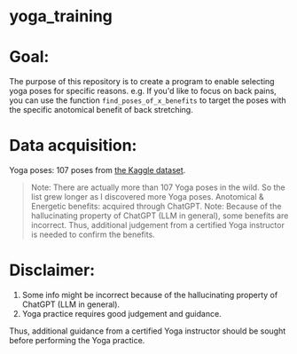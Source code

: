 # yoga_training

# Goal:
The purpose of this repository is to create a program to enable selecting yoga poses for specific reasons. e.g. If you'd like to focus on back pains, you can use the function `find_poses_of_x_benefits` to target the poses with the specific anotomical benefit of back stretching.

# Data acquisition:
Yoga poses: 107 poses from [the Kaggle dataset](https://www.kaggle.com/datasets/arrowe/yoga-poses-dataset-107).
> Note: There are actually more than 107 Yoga poses in the wild. So the list grew longer as I discovered more Yoga poses.
Anotomical & Energetic benefits: acquired through ChatGPT.
> Note: Because of the hallucinating property of ChatGPT (LLM in general), some benefits are incorrect. Thus, additional judgement from a certified Yoga instructor is needed to confirm the benefits.

# Disclaimer:
1. Some info might be incorrect because of the hallucinating property of ChatGPT (LLM in general).
2. Yoga practice requires good judgement and guidance.


Thus, additional guidance from a certified Yoga instructor should be sought before performing the Yoga practice.
